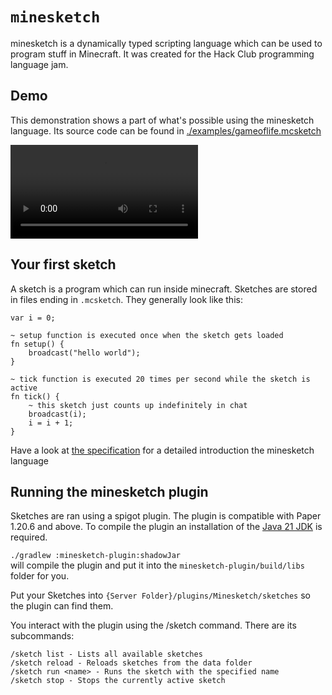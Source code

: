 # `minesketch`

minesketch is a dynamically typed scripting language which can be used to program stuff in
Minecraft.
It was created for the Hack Club programming language jam.

## Demo

This demonstration shows a part of what's possible using the minesketch language. Its source code
can
be found in [./examples/gameoflife.mcsketch](./examples/gameoflife.mcsketch)

![game of life demo](./docs/assets/demo.mov)

## Your first sketch

A sketch is a program which can run inside minecraft. Sketches are stored in files ending
in `.mcsketch`.
They generally look like this:

```
var i = 0;

~ setup function is executed once when the sketch gets loaded
fn setup() {
	broadcast("hello world");
}

~ tick function is executed 20 times per second while the sketch is active
fn tick() {
    ~ this sketch just counts up indefinitely in chat
    broadcast(i);
    i = i + 1;
}
```

Have a look at [the specification](./docs/spec.md) for a detailed introduction the minesketch
language

## Running the minesketch plugin

Sketches are ran using a spigot plugin. The plugin is compatible with Paper 1.20.6 and above. To
compile the plugin an installation of
the [Java 21 JDK](https://adoptium.net/de/temurin/releases/?os=any&package=jdk&version=21&arch=x64)
is required.

``./gradlew :minesketch-plugin:shadowJar`` \
will compile the plugin and put it into the `minesketch-plugin/build/libs` folder for you.

Put your Sketches into `{Server Folder}/plugins/Minesketch/sketches` so the plugin can find them.

You interact with the plugin using the /sketch command. There are its subcommands:

```
/sketch list - Lists all available sketches
/sketch reload - Reloads sketches from the data folder
/sketch run <name> - Runs the sketch with the specified name
/sketch stop - Stops the currently active sketch
```
